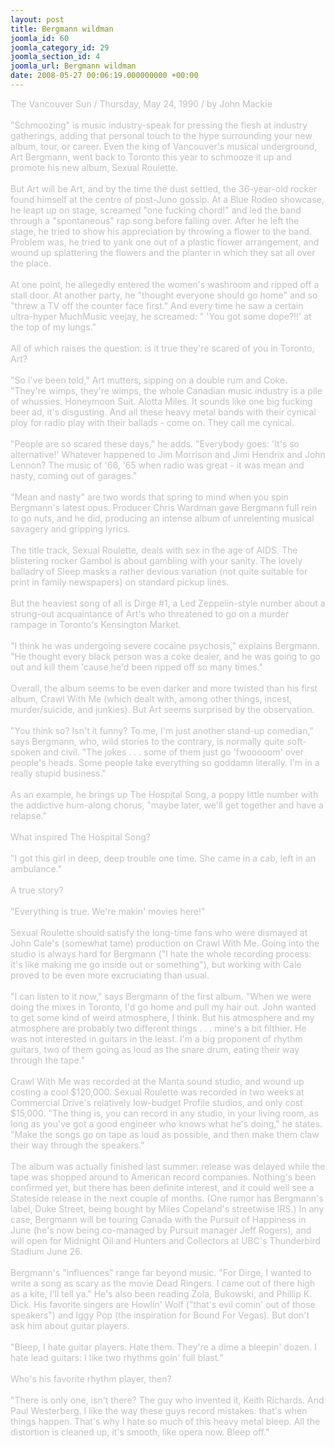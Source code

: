 ```yaml
---
layout: post
title: Bergmann wildman
joomla_id: 60
joomla_category_id: 29
joomla_section_id: 4
joomla_url: Bergmann wildman
date: 2008-05-27 00:06:19.000000000 +00:00
---
```

<span style="color: #c0c0c0">The Vancouver Sun / Thursday, May 24, 1990 / by John Mackie<br /><br />&quot;Schmoozing&quot; is music industry-speak for pressing the flesh at industry gatherings, adding that personal touch to the hype surrounding your new album, tour, or career. Even the king of Vancouver's musical underground, Art Bergmann, went back to Toronto this year to schmooze it up and promote his new album, Sexual Roulette.<br /><br />But Art will be Art, and by the time the dust settled, the 36-year-old rocker found himself at the centre of post-Juno gossip. At a Blue Rodeo showcase, he leapt up on stage, screamed &quot;one fucking chord!&quot; and led the band through a &quot;spontaneous&quot; rap song before falling over. After he left the stage, he tried to show his appreciation by throwing a flower to the band. Problem was, he tried to yank one out of a plastic flower arrangement, and wound up splattering the flowers and the planter in which they sat all over the place.<br /><br />At one point, he allegedly entered the women's washroom and ripped off a stall door. At another party, he &quot;thought everyone should go home&quot; and so &quot;threw a TV off the counter face first.&quot; And every time he saw a certain ultra-hyper MuchMusic veejay, he screamed: &quot; 'You got some dope?!!' at the top of my lungs.&quot;<br /><br />All of which raises the question: is it true they're scared of you in Toronto, Art?<br /><br />&quot;So I've been told,&quot; Art mutters, sipping on a double rum and Coke. &quot;They're wimps, they're wimps, the whole Canadian music industry is a pile of whussies. Honeymoon Suit. Alotta Miles. It sounds like one big fucking beer ad, it's disgusting. And all these heavy metal bands with their cynical ploy for radio play with their ballads - come on. They call me cynical.<br /><br />&quot;People are so scared these days,&quot; he adds. &quot;Everybody goes: 'It's so alternative!' Whatever happened to Jim Morrison and Jimi Hendrix and John Lennon? The music of '66, '65 when radio was great - it was mean and nasty, coming out of garages.&quot;<br /><br />&quot;Mean and nasty&quot; are two words that spring to mind when you spin Bergmann's latest opus. Producer Chris Wardman gave Bergmann full rein to go nuts, and he did, producing an intense album of unrelenting musical savagery and gripping lyrics.<br /><br />The title track, Sexual Roulette, deals with sex in the age of AIDS. The blistering rocker Gambol is about gambling with your sanity. The lovely balladry of Sleep masks a rather devious variation (not quite suitable for print in family newspapers) on standard pickup lines.<br /><br />But the heaviest song of all is Dirge #1, a Led Zeppelin-style number about a strung-out acquaintance of Art's who threatened to go on a murder rampage in Toronto's Kensington Market.<br /><br />&quot;I think he was undergoing severe cocaine psychosis,&quot; explains Bergmann. &quot;He thought every black person was a coke dealer, and he was going to go out and kill them 'cause he'd been ripped off so many times.&quot;<br /><br />Overall, the album seems to be even darker and more twisted than his first album, Crawl With Me (which dealt with, among other things, incest, murder/suicide, and junkies). But Art seems surprised by the observation.<br /><br />&quot;You think so? Isn't it funny? To me, I'm just another stand-up comedian,&quot; says Bergmann, who, wild stories to the contrary, is normally quite soft-spoken and civil. &quot;The jokes . . . some of them just go 'fwooooom' over people's heads. Some people take everything so goddamn literally. I'm in a really stupid business.&quot;<br /><br />As an example, he brings up The Hospital Song, a poppy little number with the addictive hum-along chorus, &quot;maybe later, we'll get together and have a relapse.&quot;<br /><br />What inspired The Hospital Song?<br /><br />&quot;I got this girl in deep, deep trouble one time. She came in a cab, left in an ambulance.&quot;<br /><br />A true story?<br /><br />&quot;Everything is true. We're makin' movies here!&quot;<br /><br />Sexual Roulette should satisfy the long-time fans who were dismayed at John Cale's (somewhat tame) production on Crawl With Me. Going into the studio is always hard for Bergmann (&quot;I hate the whole recording process: it's like making me go inside out or something&quot;), but working with Cale proved to be even more excruciating than usual.<br /><br />&quot;I can listen to it now,&quot; says Bergmann of the first album. &quot;When we were doing the mixes in Toronto, I'd go home and pull my hair out. John wanted to get some kind of weird atmosphere, I think. But his atmosphere and my atmosphere are probably two different things . . . mine's a bit filthier. He was not interested in guitars in the least. I'm a big proponent of rhythm guitars, two of them going as loud as the snare drum, eating their way through the tape.&quot;<br /><br />Crawl With Me was recorded at the Manta sound studio, and wound up costing a cool $120,000. Sexual Roulette was recorded in two weeks at Commercial Drive's relatively low-budget Profile studios, and only cost $15,000. &quot;The thing is, you can record in any studio, in your living room, as long as you've got a good engineer who knows what he's doing,&quot; he states. &quot;Make the songs go on tape as loud as possible, and then make them claw their way through the speakers.&quot;<br /><br />The album was actually finished last summer: release was delayed while the tape was shopped around to American record companies. Nothing's been confirmed yet, but there has been definite interest, and it could well see a Stateside release in the next couple of months. (One rumor has Bergmann's label, Duke Street, being bought by Miles Copeland's streetwise IRS.) In any case, Bergmann will be touring Canada with the Pursuit of Happiness in June (he's now being co-managed by Pursuit manager Jeff Rogers), and will open for Midnight Oil and Hunters and Collectors at UBC's Thunderbird Stadium June 26.<br /><br />Bergmann's &quot;influences&quot; range far beyond music. &quot;For Dirge, I wanted to write a song as scary as the movie Dead Ringers. I came out of there high as a kite, I'll tell ya.&quot; He's also been reading Zola, Bukowski, and Phillip K. Dick. His favorite singers are Howlin' Wolf (&quot;that's evil comin' out of those speakers&quot;) and Iggy Pop (the inspiration for Bound For Vegas). But don't ask him about guitar players.<br /><br />&quot;Bleep, I hate guitar players. Hate them. They're a dime a bleepin' dozen. I hate lead guitars: I like two rhythms goin' full blast.&quot;<br /><br />Who's his favorite rhythm player, then?<br /><br />&quot;There is only one, isn't there? The guy who invented it, Keith Richards. And Paul Westerberg. I like the way these guys record mistakes: that's when things happen. That's why I hate so much of this heavy metal bleep. All the distortion is cleaned up, it's smooth, like opera now. Bleep off.&quot;<br /></span>
